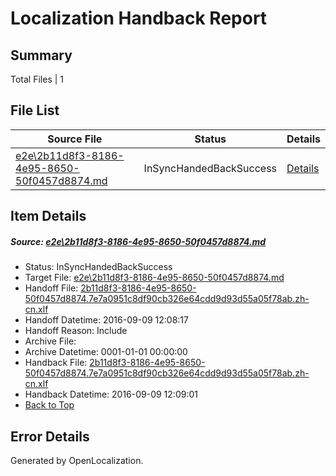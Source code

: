 # <a name='report-top'></a> Localization Handback Report

## Summary
 Total Files | 1

## File List
 Source File | Status | Details 
 ----------- | ------ | ------- 
 [e2e\2b11d8f3-8186-4e95-8650-50f0457d8874.md](https://github.com/OpenLocalizationTestOrg/ol-test0/blob/f3425c14bcf2132a7a0b99f9976eefbd2be94aaf/e2e/2b11d8f3-8186-4e95-8650-50f0457d8874.md) | InSyncHandedBackSuccess | [Details](#312f875ce52dc5c743030ca3a361e2cd7939cb673)

## Item Details
##### <a name='312f875ce52dc5c743030ca3a361e2cd7939cb673'></a> Source: [e2e\2b11d8f3-8186-4e95-8650-50f0457d8874.md](https://github.com/OpenLocalizationTestOrg/ol-test0/blob/f3425c14bcf2132a7a0b99f9976eefbd2be94aaf/e2e/2b11d8f3-8186-4e95-8650-50f0457d8874.md)
* Status: InSyncHandedBackSuccess
* Target File: [e2e\2b11d8f3-8186-4e95-8650-50f0457d8874.md](https://github.com/OpenLocalizationTestOrg/ol-test0-zhcn/blob/41f53866d5e2d4835bd18cae64e853e25fe5362a/e2e/2b11d8f3-8186-4e95-8650-50f0457d8874.md)
* Handoff File: [2b11d8f3-8186-4e95-8650-50f0457d8874.7e7a0951c8df90cb326e64cdd9d93d55a05f78ab.zh-cn.xlf](https://github.com/OpenLocalizationTestOrg/ol-test0-handoff/blob/8fd0cd92b3eeb7ae4985ef7af6882bbf3cdb22c0/ol-handoff/OpenLocalizationTestOrg/ol-test0-zhcn/yuwzho/ht/2b11d8f3-8186-4e95-8650-50f0457d8874.7e7a0951c8df90cb326e64cdd9d93d55a05f78ab.zh-cn.xlf)
* Handoff Datetime: 2016-09-09 12:08:17
* Handoff Reason: Include
* Archive File: 
* Archive Datetime: 0001-01-01 00:00:00
* Handback File: [2b11d8f3-8186-4e95-8650-50f0457d8874.7e7a0951c8df90cb326e64cdd9d93d55a05f78ab.zh-cn.xlf](https://github.com/OpenLocalizationTestOrg/ol-test0-handback/blob/15ca7726e15bff6ad518b03afce188521bb7b198/ol-handback/OpenLocalizationTestOrg/ol-test0-zhcn/yuwzho/ht/2b11d8f3-8186-4e95-8650-50f0457d8874.7e7a0951c8df90cb326e64cdd9d93d55a05f78ab.zh-cn.xlf)
* Handback Datetime: 2016-09-09 12:09:01
* [Back to Top](#report-top)


## Error Details

Generated by OpenLocalization.
